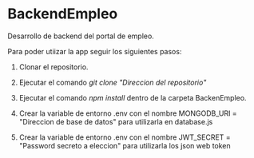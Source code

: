 # BackendEmpleo

Desarrollo de backend del portal de empleo.

Para poder utiizar la app seguir los siguientes pasos:

1. Clonar el repositorio.

2. Ejecutar el comando _git clone "Direccion del repositorio"_

3. Ejecutar el comando _npm install_ dentro de la carpeta BackenEmpleo.

4. Crear la variable de entorno .env con el nombre MONGODB_URI = "Direccion de base de datos" para utilizarla en database.js

5. Crear la variable de entorno .env con el nombre JWT_SECRET = "Password secreto a eleccion" para utilizarla los json web token
